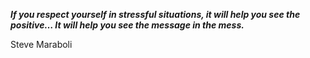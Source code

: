_**If you respect yourself in stressful situations, it will help you see the positive… It will help you see the message in the mess.**_

Steve Maraboli